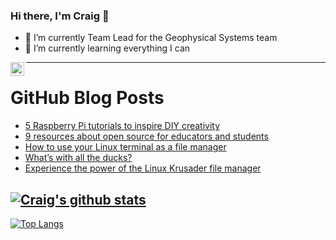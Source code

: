 ### Hi there, I'm Craig 👋

<!--
**CraigTeelFugro/CraigTeelFugro** is a ✨ _special_ ✨ repository because its `README.md` (this file) appears on your GitHub profile.

Here are some ideas to get you started:
-->

- 🔭 I’m currently Team Lead for the Geophysical Systems team
- 🌱 I’m currently learning everything I can

[<img align="left" alt="Craig Teel | LinkedIn" width="22px" src="https://cdn.jsdelivr.net/npm/simple-icons@v3/icons/linkedin.svg" />][linkedin]

---

# GitHub Blog Posts

<!-- BLOG-POST-LIST:START -->
- [5 Raspberry Pi tutorials to inspire DIY creativity](https://opensource.com/article/22/12/raspberry-pi-tutorials)
- [9 resources about open source for educators and students](https://opensource.com/article/22/12/open-source-education)
- [How to use your Linux terminal as a file manager](https://opensource.com/article/22/12/linux-terminal-file-manager)
- [What’s with all the ducks?](https://github.blog/2022-12-23-whats-with-all-the-ducks/)
- [Experience the power of the Linux Krusader file manager](https://opensource.com/article/22/12/linux-krusader-file-manager)
<!-- BLOG-POST-LIST:END -->

## [![Craig's github stats](https://github-readme-stats.vercel.app/api?username=craigteelfugro&show_icons=true&theme=radical)](https://github.com/anuraghazra/github-readme-stats)


[linkedin]: https://linkedin.com/in/craig-teel-b8786771
[![Top Langs](https://github-readme-stats.vercel.app/api/top-langs/?username=craigteelfugro&layout=compact)](https://github.com/anuraghazra/github-readme-stats)
